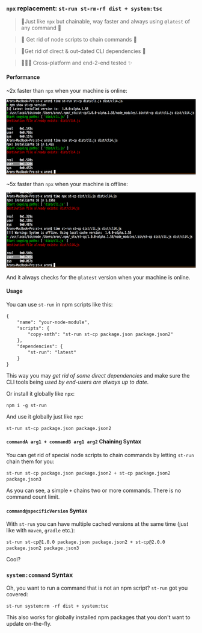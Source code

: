 ### `npx` replacement: `st-run st-rm-rf dist + system:tsc`

> 💨Just like `npx` but chainable, way faster and always using `@latest` of any command 💨

> 🎉 Get rid of node scripts to chain commands 🎉

> 🚀Get rid of direct & out-dated CLI dependencies 🚀

> 🧑‍🤝‍🧑 Cross-platform and end-2-end tested ✨

#### Performance

~2x faster than `npx` when your machine is online:

<img src="when-online.png" height="200"/>


~5x faster than `npx` when your machine is offline:

<img src="when-offline.png" height="200"/>

And it always checks for the `@latest` version when your machine is online.

#### Usage

You can use `st-run` in npm scripts like this:

```
{
    "name": "your-node-module",
    "scripts": {
        "copy-smth": "st-run st-cp package.json package.json2"
    },
    "dependencies": {
        "st-run": "latest"
    }
}
```


This way you may *get rid of some direct dependencies* and make sure the CLI tools being _used by end-users are always up to date_.

Or install it globally like `npx`:

    npm i -g st-run

And use it globally just like `npx`:

    st-run st-cp package.json package.json2


#### `commandA arg1 + commandB arg1 arg2` Chaining Syntax

You can get rid of special node scripts to chain commands by letting `st-run` chain them for you:

    st-run st-cp package.json package.json2 + st-cp package.json2 package.json3

As you can see, a simple `+` chains two or more commands. There is no command count limit.

#### `command@specificVersion` Syntax

With `st-run` you can have multiple cached versions at the same time (just like with `maven`, `gradle` etc.):

    st-run st-cp@1.0.0 package.json package.json2 + st-cp@2.0.0 package.json2 package.json3

Cool?

### `system:command` Syntax

Oh, you want to run a command that is not an npm script? `st-run` got you covered:

    st-run system:rm -rf dist + system:tsc

This also works for globally installed npm packages that you don't want to update on-the-fly.